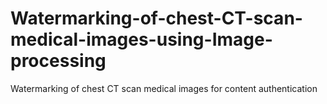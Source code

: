 # Watermarking-of-chest-CT-scan-medical-images-using-Image-processing
Watermarking of chest CT scan medical images for content authentication
